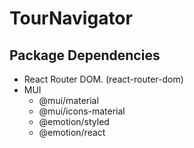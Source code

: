 # TourNavigator

## Package Dependencies

- React Router DOM. (react-router-dom)
- MUI
  - @mui/material
  - @mui/icons-material
  - @emotion/styled
  - @emotion/react
